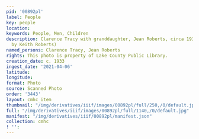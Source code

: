 ```yaml
---
pid: '00892pl'
label: People
key: people
location: 
keywords: People, Men, Children
description: Clarence Tracy with granddaughter, Jean Roberts, circa 1933 (Donated
  by Keith Roberts)
named_persons: Clarence Tracy, Jean Roberts
rights: This photo is property of Lake County Public Library.
creation_date: c. 1933
ingest_date: '2021-04-06'
latitude: 
longitude: 
format: Photo
source: Scanned Photo
order: '3443'
layout: cmhc_item
thumbnail: "/img/derivatives/iiif/images/00892pl/full/250,/0/default.jpg"
full: "/img/derivatives/iiif/images/00892pl/full/1140,/0/default.jpg"
manifest: "/img/derivatives/iiif/00892pl/manifest.json"
collection: cmhc
! '': 
---
```

